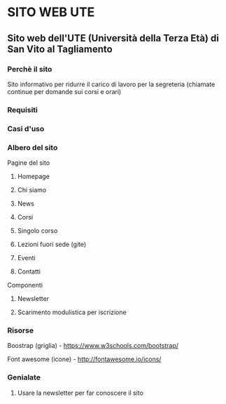 # SITO WEB UTE
## Sito web dell'UTE (Università della Terza Età) di San Vito al Tagliamento

### Perchè il sito
Sito informativo per ridurre il carico di lavoro per la segreteria (chiamate continue per domande sui corsi e orari)


### Requisiti


### Casi d'uso


### Albero del sito

Pagine del sito
1. Homepage

2. Chi siamo

3. News

4. Corsi

5. Singolo corso

6. Lezioni fuori sede (gite)

7. Eventi

8. Contatti

Componenti
1. Newsletter

2. Scarimento modulistica per iscrizione



### Risorse

Boostrap (griglia) - https://www.w3schools.com/bootstrap/

Font awesome (icone) - http://fontawesome.io/icons/

### Genialate

1. Usare la newsletter per far conoscere il sito


